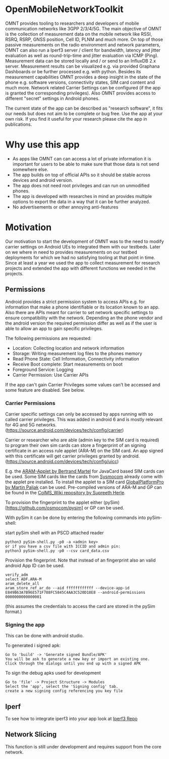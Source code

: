 #  OpenMobileNetworkToolkit

OMNT provides tooling to researchers and developers of mobile communication networks like 3GPP 2/3/4/5G.
The main objective of OMNT is the collection of measurement data on the mobile network like RSSI, RSRQ, RSRP, GNSS position, Cell ID, PLNM and much more.
On top of those passive measurements on the radio environment and network parameters, OMNT can also run a Iperf3 server / client for bandwidth, latency and jitter evaluation as well as
round-trip-time and jitter evaluation via ICMP (Ping). Measurement data can be stored locally and / or send to an InfluxDB 2.x server.
Measurement results can be visualized e.g. via provided Graphana Dashboards or be further processed e.g. with python.
Besides its measurement capabilities OMNT provides a deep insight in the state of the phone e.g. software versions, connectivity states, SIM card content and much more.
Network related Carrier Settings can be configured (if the app is granted the corresponding privileges).
Also OMNT provides access to different "secret" settings in Android phones.

The current state of the app can be described as "research software", it fits our needs but does not aim to be complete or bug free.
Use the app at your own risk. If you find it useful for your research please cite the app in publications.

# Why use this app

  * As apps like OMNT can can access a lot of private information it is important for users to be able to make sure that those data is not
send somewhere else.
  * The app builds on top of official APIs so it should be stable across devices and android version.
  * The app does not need root privileges and can run on unmodified phones.
  * The app is developed with researches in mind an provides multiple options to export the data in a way that it can be further analyzed.
  * No advertisements or other annoying anti-features

# Motivation

Our motivation to start the development of OMNT was to the need to modify carrier settings on Android UEs to integrated them
with our testbeds. Later on we where in need to provides measurements on our testbed deployments for which we had no satisfying tooling
at that point in time.
Since at least a year we used the app to collect measurement for research projects and extended the app with different functions we needed in the projects.

## Permissions

Android provides a strict permission system to access APIs e.g. for information that make a phone identifiable or its location known to an app.
Also there are APIs meant for carrier to set network specific settings to ensure compatibility with the network. 
Depending an the phone vendor and the android version the required permission differ as well as if the user is able to allow an app to gain
specific privileges.

The following permissions are requested:

  * Location: Collecting location and network information
  * Storage: Writing measurement log files to the phones memory
  * Read Phone State: Cell Information, Connectivity information
  * Receive Boot complete: Start measurements on boot
  * Foreground Service: Logging 
  * Carrier Permission: Use Carrier APIs

If the app can't gain Carrier Privileges some values can't be accessed and some feature are disabled. See below.

### Carrier Permissions
Carrier specific settings can only be accessed by apps running with so called carrier privileges. This was added in android 6 and is mostly relevant 
for 4G and 5G networks. (https://source.android.com/devices/tech/config/carrier)

Carrier or researcher who are able (admin key to the SIM card is required) to program their own sim cards can store a fingerprint of an signing certificate in an access rule applet (ARA-M) on the SIM card. 
An app signed with this certificate will get carrier privileges granted by android. (https://source.android.com/devices/tech/config/uicc)

E.g. the [ARAM-Applet by Bertrand Martel](https://github.com/bertrandmartel/aram-applet) for JavaCard based SIM cards can be used. 
Some SIM cards like the cards from [Sysmocom](http://shop.sysmocom.de/products/sysmoISIM-SJA2) already come with the applet pre installed. 
To install the applet to a SIM card [GlobalPlatformPro by Martin Paljak](https://github.com/martinpaljak/GlobalPlatformPro) can be used.
Pre-compiled versions of ARA-M and GP can be found in the [CoIMS_Wiki repository by Supreeth Herle](https://github.com/herlesupreeth/CoIMS_Wiki).

To provision the fingerprint to the applet either (pySim)[https://github.com/osmocom/pysim] or GP can be used.  

With pySim it can be done by entering the following commands into pySim-shell:

start pySim shell with an PSCD attached reader
```
python3 pySim-shell.py -p0 -a <admin key>
or if you have a csv file with ICCID and admin pin:
python3 pySim-shell.py -p0 --csv card_data.csv 
```

Provision the fingerprint. Note that instead of an fingerprint also an valid android App ID can be used.
```
verify_adm
select ADF.ARA-M
aram_delete_all 
aram_store_ref_ar_do --aid ffffffffffff --device-app-id E849B63A7B96E571F788FC5845C4AA3C520D18E8 --android-permissions 0000000000000001
```
(this assumes the credentials to access the card are stored in the pySim format.)

### Signing the app
This can be done with android studio.  

To generated i signed apk:
```
Go to 'build' -> 'Generate signed Bundle/APK'
You will be ask to generate a new key or import an existing one.
Click through the dialogs until you end up with a signed APK
```

To sign the debug apks used for development
```
Go to 'file' -> Project Structure -> Modules
Select the 'app', select the 'Signing config' tab.
create a new signing config referencing you key file
```

## Iperf

To see how to integrate iperf3 into your app look at [Iperf3 Repo]()

## Network Slicing

This function is still under development and requires support from the core network.  
